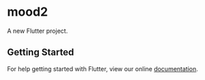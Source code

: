 # mood2

A new Flutter project.

## Getting Started

For help getting started with Flutter, view our online
[documentation](https://flutter.io/).
